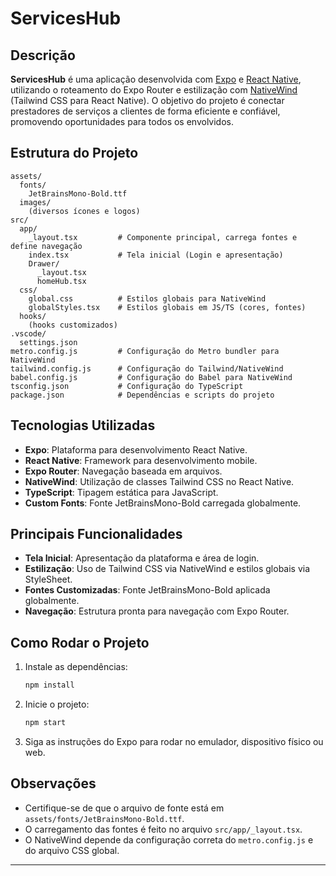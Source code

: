 # ServicesHub

## Descrição

**ServicesHub** é uma aplicação desenvolvida com [Expo](https://expo.dev/) e [React Native](https://reactnative.dev/), utilizando o roteamento do Expo Router e estilização com [NativeWind](https://www.nativewind.dev/) (Tailwind CSS para React Native). O objetivo do projeto é conectar prestadores de serviços a clientes de forma eficiente e confiável, promovendo oportunidades para todos os envolvidos.

## Estrutura do Projeto

```
assets/
  fonts/
    JetBrainsMono-Bold.ttf
  images/
    (diversos ícones e logos)
src/
  app/
    _layout.tsx         # Componente principal, carrega fontes e define navegação
    index.tsx           # Tela inicial (Login e apresentação)
    Drawer/
      _layout.tsx
      homeHub.tsx
  css/
    global.css          # Estilos globais para NativeWind
    globalStyles.tsx    # Estilos globais em JS/TS (cores, fontes)
  hooks/
    (hooks customizados)
.vscode/
  settings.json
metro.config.js         # Configuração do Metro bundler para NativeWind
tailwind.config.js      # Configuração do Tailwind/NativeWind
babel.config.js         # Configuração do Babel para NativeWind
tsconfig.json           # Configuração do TypeScript
package.json            # Dependências e scripts do projeto
```

## Tecnologias Utilizadas

- **Expo**: Plataforma para desenvolvimento React Native.
- **React Native**: Framework para desenvolvimento mobile.
- **Expo Router**: Navegação baseada em arquivos.
- **NativeWind**: Utilização de classes Tailwind CSS no React Native.
- **TypeScript**: Tipagem estática para JavaScript.
- **Custom Fonts**: Fonte JetBrainsMono-Bold carregada globalmente.

## Principais Funcionalidades

- **Tela Inicial**: Apresentação da plataforma e área de login.
- **Estilização**: Uso de Tailwind CSS via NativeWind e estilos globais via StyleSheet.
- **Fontes Customizadas**: Fonte JetBrainsMono-Bold aplicada globalmente.
- **Navegação**: Estrutura pronta para navegação com Expo Router.

## Como Rodar o Projeto

1. Instale as dependências:
   ```sh
   npm install
   ```

2. Inicie o projeto:
   ```sh
   npm start
   ```

3. Siga as instruções do Expo para rodar no emulador, dispositivo físico ou web.

## Observações

- Certifique-se de que o arquivo de fonte está em `assets/fonts/JetBrainsMono-Bold.ttf`.
- O carregamento das fontes é feito no arquivo `src/app/_layout.tsx`.
- O NativeWind depende da configuração correta do `metro.config.js` e do arquivo CSS global.

---